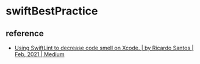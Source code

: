 # swiftBestPractice

## reference
-  [Using SwiftLint to decrease code smell on Xcode. | by Ricardo Santos | Feb, 2021 | Medium](https://ricardojpsantos.medium.com/using-swiftlint-to-decrease-code-smell-on-xcode-e1dd49258f22)

